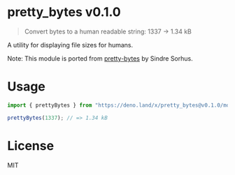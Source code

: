 # pretty_bytes v0.1.0

> Convert bytes to a human readable string: 1337 → 1.34 kB

A utility for displaying file sizes for humans.

Note: This module is ported from [pretty-bytes](https://github.com/sindresorhus/pretty-bytes) by Sindre Sorhus.

# Usage

```ts
import { prettyBytes } from "https://deno.land/x/pretty_bytes@v0.1.0/mod.ts";

prettyBytes(1337); // => 1.34 kB
```

# License

MIT
